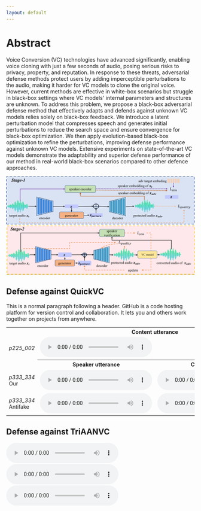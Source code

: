 ```yaml
---
layout: default
---
```

# Abstract
Voice Conversion (VC) technologies have advanced significantly, enabling voice cloning with just a few seconds of audio, posing serious risks to privacy, property, and reputation. In response to these threats, adversarial defense methods protect users by adding imperceptible perturbations to the audio, making it harder for VC models to clone the original voice. However, current methods are effective in white-box scenarios but struggle in black-box settings where VC models' internal parameters and structures are unknown. To address this problem, we propose a black-box adversarial defense method that effectively adapts and defends against unknown VC models relies solely on black-box feedback. We introduce a latent perturbation model that compresses speech and generates initial perturbations to reduce the search space and ensure convergence for black-box optimization. We then apply evolution-based black-box optimization to refine the perturbations, improving defense performance against unknown VC models. Extensive experiments on state-of-the-art VC models demonstrate the adaptability and superior defense performance of our method in real-world black-box scenarios compared to other defence approaches.

<center>
    <img src="./stage.png" alt="example">
</center>

## Defense against QuickVC

This is a normal paragraph following a header. GitHub is a code hosting platform for version control and collaboration. It lets you and others work together on projects from anywhere.

<table style="width: 100%; border-collapse: collapse;">
    <tr>
      <td></td>
      <th colspan="2" style="text-align: center;">Content utterance</th>
    </tr>
    <tr>
      <td><i>p225_002</i></td>
      <td colspan="2">
        <audio src="audio/chou/pair-085/content.wav" controls preload></audio>
      </td>
    </tr>
    <tr>
      <td></td>
      <th style="text-align: center;">Speaker utterance</th>
      <th style="text-align: center;">Conversion result</th>
    </tr>
    <tr>
      <td>
        <i>p333_334</i>
        <br>
        Our
      </td>
      <td>
        <audio src="audio/pertured_black_box_QuickVC/p225_002_p230_269.wav" controls preload></audio>
      </td>
      <td>
        <audio src="audio/black_box_QuickVC_test_antifakeloss/p225_002_p230_269.wav" controls preload></audio>
      </td>
    </tr>
    <tr>
      <td>
        <i>p333_334</i>
        <br>
        Antifake
      </td>
      <td>
        <audio src="audio/perture_antifake/p225_002_p230_269.wav" controls preload></audio>
      </td>
      <td>
        <audio src="audio/antifake2QuickVC/p225_002_p230_269.wav" controls preload></audio>
      </td>
    </tr>
  </table>


## Defense against TriAANVC

<audio controls>
  <source src="audio/pertured_black_box_TriAANVC/p225_002_p230_216.wav" type="audio/wav">
Your browser does not support the audio element.
</audio>

<audio controls>
  <source src="audio/black_box_TriAANVC_test_antifakeloss/p225_002_p230_216.wav" type="audio/wav">
Your browser does not support the audio element.
</audio>

<audio controls>
  <source src="audio/perture_antifake/p225_002_p230_216.wav" type="audio/wav">
Your browser does not support the audio element.

<audio controls>
  <source src="audio/antifake2TriAANVC/p225_002_p230_216.wav" type="audio/wav">
Your browser does not support the audio element.
</audio>

## Defense against FreeVC


<audio controls>
  <source src="audio/pertured_black_box-FreeVC/p225_002_p234_017.wav" type="audio/wav">
Your browser does not support the audio element.
</audio>

<audio controls>
  <source src="audio/black_box_FreeVC_test_antifakeloss/p225_002_p234_017.wav" type="audio/wav">
Your browser does not support the audio element.
</audio>

<audio controls>
  <source src="audio/perture_antifake/p225_002_p234_017.wav" type="audio/wav">
Your browser does not support the audio element.

<audio controls>
  <source src="audio/antifake2FreeVC/p225_002_p234_017.wav" type="audio/wav">
Your browser does not support the audio element.
</audio>
> This is a blockquote following a header.
>
> When something is important enough, you do it even if the odds are not in your favor.

### Header 3

```js
// Javascript code with syntax highlighting.
var fun = function lang(l) {
  dateformat.i18n = require('./lang/' + l)
  return true;
}
```

```ruby
# Ruby code with syntax highlighting
GitHubPages::Dependencies.gems.each do |gem, version|
  s.add_dependency(gem, "= #{version}")
end
```

#### Header 4

*   This is an unordered list following a header.
*   This is an unordered list following a header.
*   This is an unordered list following a header.

##### Header 5

1.  This is an ordered list following a header.
2.  This is an ordered list following a header.
3.  This is an ordered list following a header.

###### Header 6

| head1        | head two          | three |
|:-------------|:------------------|:------|
| ok           | good swedish fish | nice  |
| out of stock | good and plenty   | nice  |
| ok           | good `oreos`      | hmm   |
| ok           | good `zoute` drop | yumm  |

### There's a horizontal rule below this.

* * *

### Here is an unordered list:

*   Item foo
*   Item bar
*   Item baz
*   Item zip

### And an ordered list:

1.  Item one
1.  Item two
1.  Item three
1.  Item four

### And a nested list:

- level 1 item
  - level 2 item
  - level 2 item
    - level 3 item
    - level 3 item
- level 1 item
  - level 2 item
  - level 2 item
  - level 2 item
- level 1 item
  - level 2 item
  - level 2 item
- level 1 item

### Small image

![Octocat](https://github.githubassets.com/images/icons/emoji/octocat.png)

### Large image

![Branching](https://guides.github.com/activities/hello-world/branching.png)


### Definition lists can be used with HTML syntax.

<dl>
<dt>Name</dt>
<dd>Godzilla</dd>
<dt>Born</dt>
<dd>1952</dd>
<dt>Birthplace</dt>
<dd>Japan</dd>
<dt>Color</dt>
<dd>Green</dd>
</dl>

```
Long, single-line code blocks should not wrap. They should horizontally scroll if they are too long. This line should be long enough to demonstrate this.
```

```
The final element.
```
